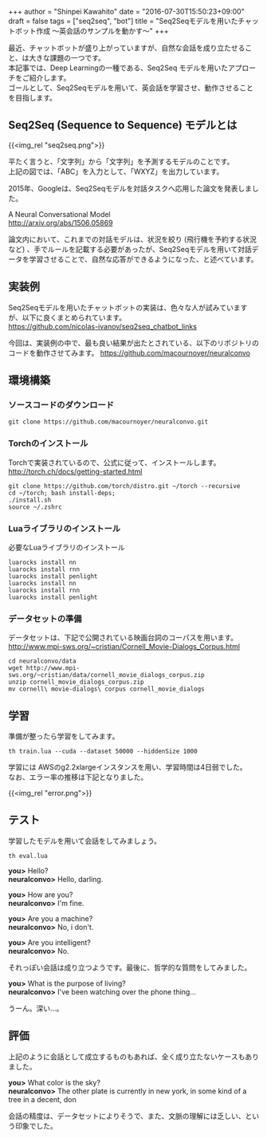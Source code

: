 +++
author = "Shinpei Kawahito"
date = "2016-07-30T15:50:23+09:00"
draft = false
tags = ["seq2seq", "bot"]
title = "Seq2Seqモデルを用いたチャットボット作成 〜英会話のサンプルを動かす〜"
+++

最近、チャットボットが盛り上がっていますが、自然な会話を成り立たせること、は大きな課題の一つです。  
本記事では、Deep Learningの一種である、Seq2Seq モデルを用いたアプローチをご紹介します。  
ゴールとして、Seq2Seqモデルを用いて、英会話を学習させ、動作させることを目指します。

## Seq2Seq (Sequence to Sequence) モデルとは
{{<img_rel "seq2seq.png">}}

平たく言うと、「文字列」から「文字列」を予測するモデルのことです。  
上記の図では、「ABC」を入力として、「WXYZ」を出力しています。  

2015年、Googleは、Seq2Seqモデルを対話タスクへ応用した論文を発表しました。

A Neural Conversational Model  
http://arxiv.org/abs/1506.05869

論文内において、これまでの対話モデルは、状況を絞り (飛行機を予約する状況など) 、手でルールを記載する必要があったが、Seq2Seqモデルを用いて対話データを学習させることで、自然な応答ができるようになった、と述べています。

## 実装例
Seq2Seqモデルを用いたチャットボットの実装は、色々な人が試みていますが、以下に良くまとめられています。  
https://github.com/nicolas-ivanov/seq2seq_chatbot_links  

今回は、実装例の中で、最も良い結果が出たとされている、以下のリポジトリのコードを動作させてみます。
https://github.com/macournoyer/neuralconvo

## 環境構築
### ソースコードのダウンロード
```
git clone https://github.com/macournoyer/neuralconvo.git
```

### Torchのインストール
Torchで実装されているので、公式に従って、インストールします。  
http://torch.ch/docs/getting-started.html  

```
git clone https://github.com/torch/distro.git ~/torch --recursive
cd ~/torch; bash install-deps;
./install.sh
source ~/.zshrc
```

### Luaライブラリのインストール
必要なLuaライブラリのインストール

```
luarocks install nn
luarocks install rnn
luarocks install penlight
luarocks install nn
luarocks install rnn
luarocks install penlight
```

### データセットの準備
データセットは、下記で公開されている映画台詞のコーパスを用います。
http://www.mpi-sws.org/~cristian/Cornell_Movie-Dialogs_Corpus.html

```
cd neuralconvo/data
wget http://www.mpi-sws.org/~cristian/data/cornell_movie_dialogs_corpus.zip
unzip cornell_movie_dialogs_corpus.zip
mv cornell\ movie-dialogs\ corpus cornell_movie_dialogs
```

## 学習
準備が整ったら学習をしてみます。
```
th train.lua --cuda --dataset 50000 --hiddenSize 1000
```

学習には AWSのg2.2xlargeインスタンスを用い、学習時間は4日弱でした。  
なお、エラー率の推移は下記となりました。

{{<img_rel "error.png">}}

## テスト
学習したモデルを用いて会話をしてみましょう。

```
th eval.lua
```
>
__you>__ Hello?  
__neuralconvo>__ Hello, darling.
>
__you>__ How are you?  
__neuralconvo>__ I'm fine.
>
__you>__ Are you a machine?  
__neuralconvo>__ No, i don't.
>
__you>__ Are you intelligent?  
__neuralconvo>__ No.

それっぽい会話は成り立つようです。最後に、哲学的な質問をしてみました。

>
__you>__ What is the purpose of living?  
__neuralconvo>__ I've been watching over the phone thing...

うーん。深い...。

## 評価
上記のように会話として成立するものもあれば、全く成り立たないケースもありました。

>
__you>__ What color is the sky?  
__neuralconvo>__ The other plate is currently in new york, in some kind of a tree in a decent, don

会話の精度は、データセットによりそうで、また、文脈の理解には乏しい、という印象でした。
